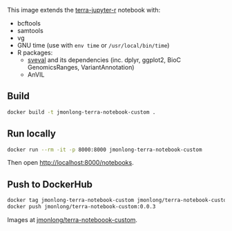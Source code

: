 This image extends the [terra-jupyter-r](https://github.com/DataBiosphere/terra-docker/blob/master/terra-jupyter-r/README.md) notebook with:

- bcftools
- samtools
- vg
- GNU time (use with `env time` or `/usr/local/bin/time`)
- R packages:
    - [sveval](https://github.com/jmonlong/sveval) and its dependencies (inc. dplyr, ggplot2, BioC GenomicsRanges, VariantAnnotation)
    - AnVIL

## Build

```sh
docker build -t jmonlong-terra-notebook-custom .
```

## Run locally

```sh 
docker run --rm -it -p 8000:8000 jmonlong-terra-notebook-custom
```

Then open [http://localhost:8000/notebooks](http://localhost:8000/notebooks).

## Push to DockerHub

```sh
docker tag jmonlong-terra-notebook-custom jmonlong/terra-notebook-custom:0.0.3
docker push jmonlong/terra-notebook-custom:0.0.3
```

Images at [jmonlong/terra-noteboook-custom](https://hub.docker.com/repository/docker/jmonlong/terra-noteboook-custom/general).
